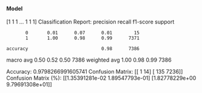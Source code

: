 #### Model
[1 1 1 ... 1 1 1]
Classification Report:
              precision    recall  f1-score   support

           0       0.01      0.07      0.01        15
           1       1.00      0.98      0.99      7371

    accuracy                           0.98      7386
   macro avg       0.50      0.52      0.50      7386
weighted avg       1.00      0.98      0.99      7386

Accuracy: 0.9798266991605741
Confusion Matrix:
[[   1   14]
 [ 135 7236]]
Confusion Matrix (%):
[[1.35391281e-02 1.89547793e-01]
 [1.82778229e+00 9.79691308e+01]]
